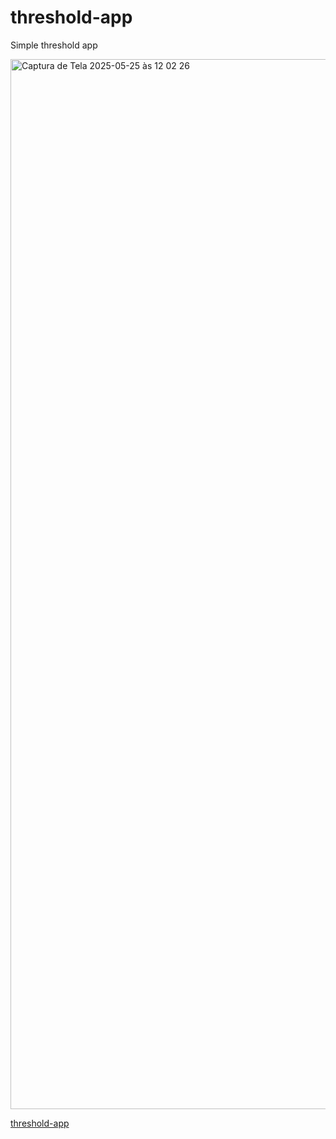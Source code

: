# threshold-app
Simple threshold app

<img width="1680" alt="Captura de Tela 2025-05-25 às 12 02 26" src="https://github.com/user-attachments/assets/40f6f54d-20aa-4d81-a728-67c8c892756d" />


[threshold-app](https://threshold-app.streamlit.app/)
